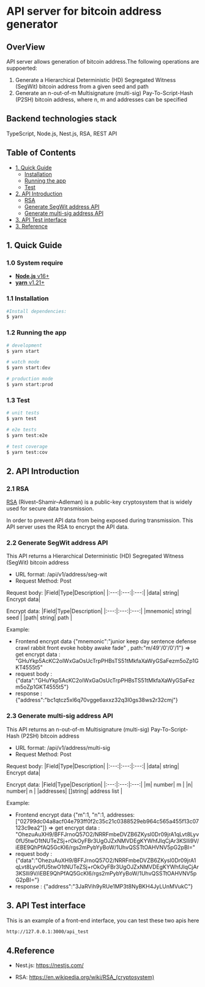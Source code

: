 # API server for bitcoin address generator 
## OverView
API server allows generation of bitcoin address.The following operations are suppoerted:
1.	Generate a Hierarchical Deterministic (HD) Segregated Witness (SegWit) bitcoin address from a given seed and path
2.	Generate an n-out-of-m Multisignature (multi-sig) Pay-To-Script-Hash (P2SH) bitcoin address, where n, m and addresses can be specified

## Backend technologies stack
TypeScript, Node.js, Nest.js, RSA, REST API

## Table of Contents
- [1. Quick Guide](#guide)
  - [Installation](#installation)
  - [Running the app](#run)
  - [Test](#test)
- [2. API Introduction](#introduction)
  - [RSA](#rsa)
  - [Generate SegWit address API](#seg-wit)
  - [Generate multi-sig address API](#multi-sig)
- [3. API Test interface](#interface)
- [3. Reference](#reference)

<a id="guide"></a>

## 1. Quick Guide
### 1.0 System require
- [**Node.js** v16+](https://nodejs.org/en/)
- [**yarn** v1.21+](https://classic.yarnpkg.com/en/)

<a id="installation"></a>

### 1.1 Installation
```bash
#Install dependencies:
$ yarn
```

<a id="run"></a>

### 1.2 Running the app

```bash
# development
$ yarn start

# watch mode
$ yarn start:dev

# production mode
$ yarn start:prod
```

<a id="test"></a>

### 1.3 Test

```bash
# unit tests
$ yarn test

# e2e tests
$ yarn test:e2e

# test coverage
$ yarn test:cov
```

<a id="introduction"></a>

## 2. API Introduction

<a id="rsa"></a>

### 2.1 RSA
[RSA](https://en.wikipedia.org/wiki/RSA_(cryptosystem)) (Rivest–Shamir–Adleman) is a public-key cryptosystem that is widely used for secure data transmission.

In order to prevent API data from being exposed during transmission. This API server uses the RSA to encrypt the API data.

<a id="seg-wit"></a>

### 2.2 Generate SegWit address API
This API returns a Hierarchical Deterministic (HD) Segregated Witness (SegWit) bitcoin address
*	URL format: /api/v1/address/seg-wit
*	Request Method: Post

Request body:
|Field|Type|Description|
|:---:|:---:|:---:|
|data| string| Encrypt data|

Encrypt data:
|Field|Type|Description|
|:---:|:---:|:---:|
|mnemonic| string| seed |
|path| string| path |


Example:
*	Frontend encrypt data {"mnemonic":"junior keep day sentence defense crawl rabbit front evoke hobby awake fade" , path:"m/49'/0'/0'/1"}  => get encrypt data : "GHuYkp5AcKC2olWxGaOsUcTrpPHBsTS51tMkfaXaWyGSaFezm5oZp1GKT4555t5"
*	request body : {"data":"GHuYkp5AcKC2olWxGaOsUcTrpPHBsTS51tMkfaXaWyGSaFezm5oZp1GKT4555t5"}
*	response : {"address":"bc1qtcz5xl6q70vgge6axxz32q3l0gs38ws2r32cmj"}

<a id="multi-sig"></a>

### 2.3 Generate multi-sig address API
This API returns an n-out-of-m Multisignature (multi-sig) Pay-To-Script-Hash (P2SH) bitcoin address
*	URL format: /api/v1/address/multi-sig
*	Request Method: Post

Request body:
|Field|Type|Description|
|:---:|:---:|:---:|
|data| string| Encrypt data|

Encrypt data:
|Field|Type|Description|
|:---:|:---:|:---:|
|m| number| m |
|n| number| n |
|addresses| []string| address list |

Example:
*	Frontend encrypt data {"m":1, "n":1, addresses:["02799dc04a8acf04e793ff0f2c35c21c0388529eb964c565a455f13c07123c9ea2"]}  => get encrypt data : "OhezuAuXH9/BFFJrnoQ57O2/NRRFmbeDVZB6ZKysI0Dr09jrA1qLvt8Lyv0fU5twO1tNUTeZSj+rOkOyFBr3UgOJZxNMVDEgKYWhfJIqCjAr3KSIli9V/iEBE9QhPfAQ5GcKI6/rgs2mPybYyBoW/1UhvQSSTtOAHVNV5pG2pBI="
*	request body : {"data":"OhezuAuXH9/BFFJrnoQ57O2/NRRFmbeDVZB6ZKysI0Dr09jrA1qLvt8Lyv0fU5twO1tNUTeZSj+rOkOyFBr3UgOJZxNMVDEgKYWhfJIqCjAr3KSIli9V/iEBE9QhPfAQ5GcKI6/rgs2mPybYyBoW/1UhvQSSTtOAHVNV5pG2pBI="}
*	response : {"address":"3JaRVih9yRUe1MP3t8NyBKH4JyLUnMVukC"}

<a id="interface"></a>

## 3. API Test interface
This is an example of a front-end interface, you can test these two apis here
```bash
http://127.0.0.1:3000/api_test
```

<a id="reference"></a>

## 4.Reference
- Nest.js: https://nestjs.com/

- RSA: https://en.wikipedia.org/wiki/RSA_(cryptosystem)